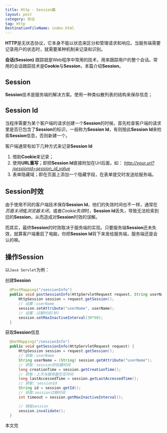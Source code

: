 ```yaml
---
title: Http - Session篇
layout: post
category: 协议
tag: Http
DestinationFileName: index.html
---
```


**HTTP**是无状态协议，它本身不能以状态来区分和管理请求和响应。当服务端需要记录用户的状态时，就需要某种机制来记录和识别。

**会话(Session)** 跟踪就是Web程序中常用的技术，用来跟踪用户的整个会话。常用的会话跟踪技术是**Cookie**与**Session**，本篇介绍**Session**。

## Session
**Session**技术是服务端的解决方案。使用一种类似散列表的结构来保存信息；


## Session Id
当程序需要为某个客户端的请求创建一个**Session**的时候，首先检查客户端的请求里是否已包含了**Session**的标识，一般称为**Session Id**，有则按此**Session Id**来检索**Session**信息，否则新建一个。

客户端通常有如下几种方式来记录**Session Id**
1. 借助**Cookie**来记录；
2. 使用**URL重写**；即把**Session Id**直接附加在Url后面，如： *http://your.url?jsessionid=session_id_value*
3. 表单隐藏域；即在页面上添加一个隐藏字段，在表单提交时发送给服务端。

## Session时效
由于使用不同的客户端技术保存**Session Id**，他们的失效时间也不一样，通常在*页面关闭*或*浏览器关闭*，或者*Cookie失效*时，**Session Id**丢失，导致无法检索到旧的**Session**，从而造成对**Session**时效的误解。

而其实，最终**Session**的时效取决于服务端的实现。只要服务端**Session**还未失效，就算客户端重启了电脑，你把**Session Id**背下来发给服务端，服务端还是会认的嘛。

## 操作Session
以`Java Servlet`为例：

创建**Session**
```java
  @PostMapping("/sessionInfo")
  public void postSessionInfo(HttpServletRequest request, String userName) {
      HttpSession session = request.getSession();
      // 设置：userName
      session.setAttribute("userName", userName);
      // 设置：过期时间(秒)
      session.setMaxInactiveInterval(30*60);
  }
```

获取**Session**信息
```java
  @GetMapping("/sessionInfo")
  public void getSessionInfo(HttpServletRequest request) {
      HttpSession session = request.getSession();
      // 获取：userName
      String userName = (String) session.getAttribute("userName");
      // 获取：session的创建时间
      long creationTime = session.getCreationTime();
      // 获取：上次与服务器交互时间
      long lastAccessedTime = session.getLastAccessedTime();
      // 获取: sessionId
      String id = session.getId();
      // 获取:session过期时间
      int timeout = session.getMaxInactiveInterval();

      // 销毁session
      session.invalidate();
  }
```

本文完
